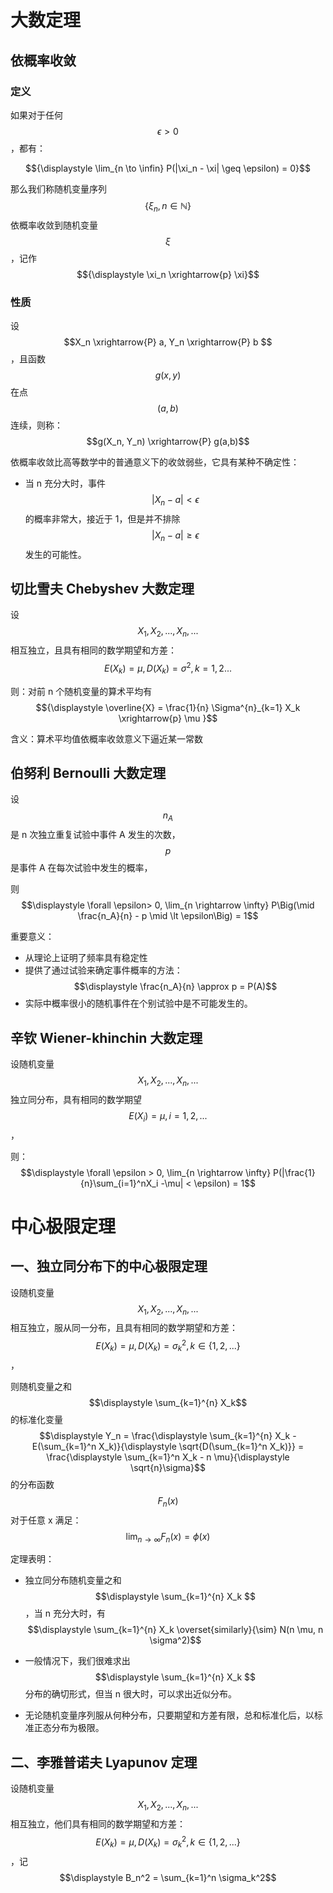 # 大数定理

## 依概率收敛

### 定义

如果对于任何 $$\epsilon > 0$$，都有：

$${\displaystyle \lim_{n \to \infin} P(|\xi_n - \xi| \geq \epsilon) = 0}$$

那么我们称随机变量序列 $${\displaystyle\{ \xi_n, n \in \mathbb{N}\}}$$ 依概率收敛到随机变量 $$\xi$$，记作 $${\displaystyle \xi_n \xrightarrow{p} \xi}$$

### 性质

设 $$X_n \xrightarrow{P} a, Y_n \xrightarrow{P} b $$，且函数 $$g(x,y)$$ 在点 $$(a, b)$$ 连续，则称：$$g(X_n, Y_n) \xrightarrow{P} g(a,b)$$



依概率收敛比高等数学中的普通意义下的收敛弱些，它具有某种不确定性：

- 当 n 充分大时，事件 $$|X_n - a| \lt \epsilon$$ 的概率非常大，接近于 1，但是并不排除 $$|X_n - a| \ge \epsilon$$ 发生的可能性。

## 切比雪夫 Chebyshev 大数定理

设 $$X_1, X_2, ..., X_n, ...$$ 相互独立，且具有相同的数学期望和方差：$$E(X_k) = \mu, D(X_k) = \sigma^2, k = 1,2...$$

则：对前 n 个随机变量的算术平均有 $${\displaystyle \overline{X} = \frac{1}{n} \Sigma^{n}_{k=1} X_k \xrightarrow{p} \mu }$$



含义：算术平均值依概率收敛意义下逼近某一常数

## 伯努利 Bernoulli 大数定理

设 $$n_A$$ 是 n 次独立重复试验中事件 A 发生的次数，$$p$$ 是事件 A 在每次试验中发生的概率，

则 $$\displaystyle \forall \epsilon> 0, \lim_{n \rightarrow \infty} P\Big(\mid \frac{n_A}{n} - p \mid \lt \epsilon\Big) = 1$$ 



重要意义：

- 从理论上证明了频率具有稳定性
- 提供了通过试验来确定事件概率的方法：$$\displaystyle \frac{n_A}{n} \approx p = P(A)$$
- 实际中概率很小的随机事件在个别试验中是不可能发生的。

## 辛钦 Wiener-khinchin 大数定理

设随机变量 $$X_1, X_2, ..., X_n, ...$$ 独立同分布，具有相同的数学期望 $$E(X_i) = \mu, i = 1,2,...$$，

则：$$\displaystyle \forall \epsilon > 0, \lim_{n \rightarrow \infty} P(|\frac{1}{n}\sum_{i=1}^nX_i -\mu| < \epsilon) = 1$$

# 中心极限定理

## 一、独立同分布下的中心极限定理

设随机变量 $$X_1, X_2, ..., X_n, ...$$ 相互独立，服从同一分布，且具有相同的数学期望和方差：$$E(X_k) = \mu, D(X_k) = \sigma_k^2, k \in \{1,2,...\}$$，

则随机变量之和 $$\displaystyle \sum_{k=1}^{n} X_k$$ 的标准化变量 $$\displaystyle Y_n = \frac{\displaystyle \sum_{k=1}^{n} X_k - E(\sum_{k=1}^n X_k)}{\displaystyle \sqrt{D(\sum_{k=1}^n X_k)}} = \frac{\displaystyle \sum_{k=1}^n X_k - n \mu}{\displaystyle \sqrt{n}\sigma}$$ 的分布函数 $$F_n(x) $$ 对于任意 x 满足：$$\displaystyle \lim_{n \rightarrow \infty} F_n(x) = \phi(x)$$



定理表明：

- 独立同分布随机变量之和 $$\displaystyle \sum_{k=1}^{n} X_k $$，当 n 充分大时，有 $$\displaystyle \sum_{k=1}^{n} X_k \overset{similarly}{\sim} N(n \mu, n \sigma^2)$$ 
- 一般情况下，我们很难求出 $$\displaystyle \sum_{k=1}^{n} X_k $$ 分布的确切形式，但当 n 很大时，可以求出近似分布。

- 无论随机变量序列服从何种分布，只要期望和方差有限，总和标准化后，以标准正态分布为极限。

## 二、李雅普诺夫 Lyapunov 定理

设随机变量 $$X_1, X_2, ..., X_n, ...$$ 相互独立，他们具有相同的数学期望和方差：$$E(X_k) = \mu, D(X_k) = \sigma_k^2, k \in \{1,2,...\}$$，记 $$\displaystyle B_n^2 = \sum_{k=1}^n \sigma_k^2$$

